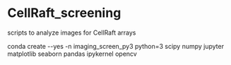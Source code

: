 # CellRaft_screening
scripts to analyze images for CellRaft arrays

conda create --yes -n imaging_screen_py3 python=3 scipy numpy jupyter matplotlib seaborn pandas ipykernel opencv
